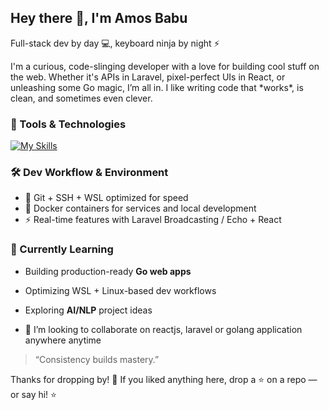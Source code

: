 
<!-- COMMENT
**amos-babu/amos-babu** is a ✨ _special_ ✨ repository because its `README.md` (this file) appears on your GitHub profile.

Here are some ideas to get you started:

- 🔭 I’m currently working on ...
- 🌱 I’m currently learning ...
- 👯 I’m looking to collaborate on ...
- 🤔 I’m looking for help with ...
- 💬 Ask me about ...
- 📫 How to reach me: ...
- 😄 Pronouns: ...
- ⚡ Fun fact: ...
-->

<h2 align="left">Hey there 👋, I'm Amos Babu</h2>
<p align="left">Full-stack dev by day 💻, keyboard ninja by night ⚡</p>

<p align="left">
   I'm a curious, code-slinging developer with a love for building cool stuff on the web. Whether it's APIs in Laravel, pixel-perfect UIs in React, or unleashing some Go magic, I’m all in. I like writing code that *works*, is clean, and sometimes even clever.
</p>

### 🔧 Tools & Technologies
[![My Skills](https://skillicons.dev/icons?i=js,nodejs,php,go,python,ts,postgres,mysql,mongodb,laravel,react,remix,tailwindcss,docker,nginx,git,vite&perline=10)](https://skillicons.dev)

### 🛠️ Dev Workflow & Environment

- 🧩 Git + SSH + WSL optimized for speed
- 🐳 Docker containers for services and local development
- ⚡ Real-time features with Laravel Broadcasting / Echo + React

### 🌱 Currently Learning

- Building production-ready **Go web apps**
- Optimizing WSL + Linux-based dev workflows
- Exploring **AI/NLP** project ideas

 - 👯 I’m looking to collaborate on reactjs, laravel or golang application anywhere anytime

> “Consistency builds mastery.”


<p align="left">Thanks for dropping by! 🌟 If you liked anything here, drop a ⭐ on a repo — or say hi!
 ⭐</p>

